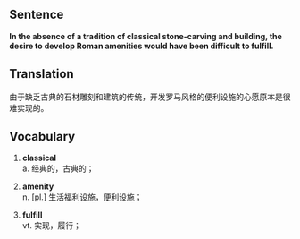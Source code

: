 ## Sentence

**In the absence of a tradition of classical stone-carving and building, the desire to develop Roman amenities would have been difficult to fulfill.**

## Translation

由于缺乏古典的石材雕刻和建筑的传统，开发罗马风格的便利设施的心愿原本是很难实现的。     


## Vocabulary   

1. **classical**   
a. 经典的，古典的；    

2. **amenity**     
n. [pl.] 生活福利设施，便利设施；     

3. **fulfill**     
vt. 实现，履行；     

